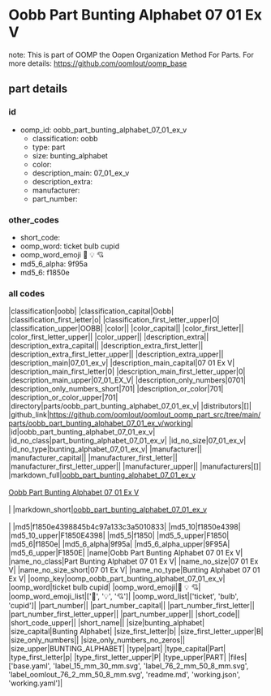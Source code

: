 # Oobb Part Bunting Alphabet 07 01 Ex V  

note: This is part of OOMP the Oopen Organization Method For Parts. For more details: https://github.com/oomlout/oomp_base

##  part details





### id
* oomp_id: oobb_part_bunting_alphabet_07_01_ex_v
  * classification: oobb
  * type: part
  * size: bunting_alphabet
  * color: 
  * description_main: 07_01_ex_v
  * description_extra: 
  * manufacturer: 
  * part_number: 

### other_codes
* short_code: 
* oomp_word: ticket bulb cupid
* oomp_word_emoji :ticket: :bulb: :cupid:
* md5_6_alpha: 9f95a
* md5_6: f1850e

### all codes 
|classification|oobb|
|classification_capital|Oobb|
|classification_first_letter|o|
|classification_first_letter_upper|O|
|classification_upper|OOBB|
|color||
|color_capital||
|color_first_letter||
|color_first_letter_upper||
|color_upper||
|description_extra||
|description_extra_capital||
|description_extra_first_letter||
|description_extra_first_letter_upper||
|description_extra_upper||
|description_main|07_01_ex_v|
|description_main_capital|07 01 Ex V|
|description_main_first_letter|0|
|description_main_first_letter_upper|0|
|description_main_upper|07_01_EX_V|
|description_only_numbers|0701|
|description_only_numbers_short|701|
|description_or_color|701|
|description_or_color_upper|701|
|directory|parts/oobb_part_bunting_alphabet_07_01_ex_v|
|distributors|[]|
|github_link|https://github.com/oomlout/oomlout_oomp_part_src/tree/main/parts/oobb_part_bunting_alphabet_07_01_ex_v/working|
|id|oobb_part_bunting_alphabet_07_01_ex_v|
|id_no_class|part_bunting_alphabet_07_01_ex_v|
|id_no_size|07_01_ex_v|
|id_no_type|bunting_alphabet_07_01_ex_v|
|manufacturer||
|manufacturer_capital||
|manufacturer_first_letter||
|manufacturer_first_letter_upper||
|manufacturer_upper||
|manufacturers|[]|
|markdown_full|[oobb_part_bunting_alphabet_07_01_ex_v](https://github.com/oomlout/oomlout_oomp_part_src/tree/main/parts/oobb_part_bunting_alphabet_07_01_ex_v/working)<br>[](https://github.com/oomlout/oomlout_oomp_part_src/tree/main/parts/oobb_part_bunting_alphabet_07_01_ex_v/working)<br>[Oobb Part Bunting Alphabet 07 01 Ex V](https://github.com/oomlout/oomlout_oomp_part_src/tree/main/parts/oobb_part_bunting_alphabet_07_01_ex_v/working)<br><br>|
|markdown_short|[oobb_part_bunting_alphabet_07_01_ex_v](https://github.com/oomlout/oomlout_oomp_part_src/tree/main/parts/oobb_part_bunting_alphabet_07_01_ex_v/working)<br><br>|
|md5|f1850e4398845b4c97a133c3a5010833|
|md5_10|f1850e4398|
|md5_10_upper|F1850E4398|
|md5_5|f1850|
|md5_5_upper|F1850|
|md5_6|f1850e|
|md5_6_alpha|9f95a|
|md5_6_alpha_upper|9F95A|
|md5_6_upper|F1850E|
|name|Oobb Part Bunting Alphabet 07 01 Ex V|
|name_no_class|Part Bunting Alphabet 07 01 Ex V|
|name_no_size|07 01 Ex V|
|name_no_size_short|07 01 Ex V|
|name_no_type|Bunting Alphabet 07 01 Ex V|
|oomp_key|oomp_oobb_part_bunting_alphabet_07_01_ex_v|
|oomp_word|ticket bulb cupid|
|oomp_word_emoji|:ticket: :bulb: :cupid:|
|oomp_word_emoji_list|[':ticket:', ':bulb:', ':cupid:']|
|oomp_word_list|['ticket', 'bulb', 'cupid']|
|part_number||
|part_number_capital||
|part_number_first_letter||
|part_number_first_letter_upper||
|part_number_upper||
|short_code||
|short_code_upper||
|short_name||
|size|bunting_alphabet|
|size_capital|Bunting Alphabet|
|size_first_letter|b|
|size_first_letter_upper|B|
|size_only_numbers||
|size_only_numbers_no_zeros||
|size_upper|BUNTING_ALPHABET|
|type|part|
|type_capital|Part|
|type_first_letter|p|
|type_first_letter_upper|P|
|type_upper|PART|
|files|['base.yaml', 'label_15_mm_30_mm.svg', 'label_76_2_mm_50_8_mm.svg', 'label_oomlout_76_2_mm_50_8_mm.svg', 'readme.md', 'working.json', 'working.yaml']|
